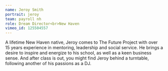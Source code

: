 ```yaml
---
name: Jeroy Smith
portrait: jeroy
team: payroll nh
role: Dream Director<br>New Haven
vimeo_id: 125504557
---
```


A lifetime New Haven native, Jeroy comes to The Future Project with over 15 years experience in mentoring, leadership and social service. He brings a desire to inspire and energize to his school, as well as a keen business sense. And after class is out, you might find Jeroy behind a turntable, following another of his passions as a DJ.